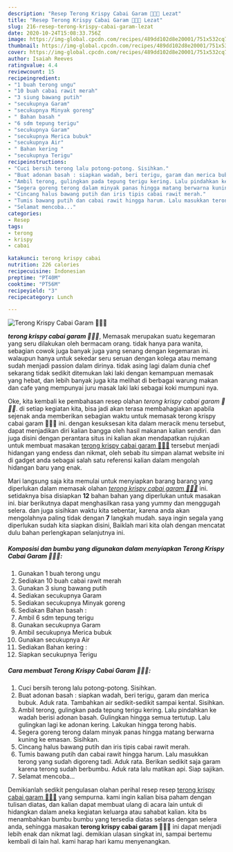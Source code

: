 ```yaml
---
description: "Resep Terong Krispy Cabai Garam 🍆🍆🍆 Lezat"
title: "Resep Terong Krispy Cabai Garam 🍆🍆🍆 Lezat"
slug: 216-resep-terong-krispy-cabai-garam-lezat
date: 2020-10-24T15:08:33.756Z
image: https://img-global.cpcdn.com/recipes/489dd102d8e20001/751x532cq70/terong-krispy-cabai-garam-🍆🍆🍆-foto-resep-utama.jpg
thumbnail: https://img-global.cpcdn.com/recipes/489dd102d8e20001/751x532cq70/terong-krispy-cabai-garam-🍆🍆🍆-foto-resep-utama.jpg
cover: https://img-global.cpcdn.com/recipes/489dd102d8e20001/751x532cq70/terong-krispy-cabai-garam-🍆🍆🍆-foto-resep-utama.jpg
author: Isaiah Reeves
ratingvalue: 4.4
reviewcount: 15
recipeingredient:
- "1 buah terong ungu"
- "10 buah cabai rawit merah"
- "3 siung bawang putih"
- "secukupnya Garam"
- "secukupnya Minyak goreng"
- " Bahan basah "
- "6 sdm tepung terigu"
- "secukupnya Garam"
- "secukupnya Merica bubuk"
- "secukupnya Air"
- " Bahan kering "
- "secukupnya Terigu"
recipeinstructions:
- "Cuci bersih terong lalu potong-potong. Sisihkan."
- "Buat adonan basah : siapkan wadah, beri terigu, garam dan merica bubuk. Aduk rata. Tambahkan air sedikit-sedikit sampai kental. Sisihkan."
- "Ambil terong, gulingkan pada tepung terigu kering. Lalu pindahkan ke wadah berisi adonan basah. Gulingkan hingga semua tertutup. Lalu gulingkan lagi ke adonan kering. Lakukan hingga terong habis."
- "Segera goreng terong dalam minyak panas hingga matang berwarna kuning ke emasan. Sisihkan."
- "Cincang halus bawang putih dan iris tipis cabai rawit merah."
- "Tumis bawang putih dan cabai rawit hingga harum. Lalu masukkan terong yang sudah digoreng tadi. Aduk rata. Berikan sedikit saja garam karena terong sudah berbumbu. Aduk rata lalu matikan api. Siap sajikan."
- "Selamat mencoba..."
categories:
- Resep
tags:
- terong
- krispy
- cabai

katakunci: terong krispy cabai 
nutrition: 226 calories
recipecuisine: Indonesian
preptime: "PT40M"
cooktime: "PT56M"
recipeyield: "3"
recipecategory: Lunch

---
```



![Terong Krispy Cabai Garam 🍆🍆🍆](https://img-global.cpcdn.com/recipes/489dd102d8e20001/751x532cq70/terong-krispy-cabai-garam-🍆🍆🍆-foto-resep-utama.jpg)

<b><i>terong krispy cabai garam 🍆🍆🍆</i></b>, Memasak merupakan suatu kegemaran yang seru dilakukan oleh bermacam orang. tidak hanya para wanita, sebagian cowok juga banyak juga yang senang dengan kegemaran ini. walaupun hanya untuk sekedar seru seruan dengan kolega atau memang sudah menjadi passion dalam dirinya. tidak asing lagi dalam dunia chef sekarang tidak sedikit ditemukan laki laki dengan kemampuan memasak yang hebat, dan lebih banyak juga kita melihat di berbagai warung makan dan cafe yang mempunyai juru masak laki laki sebagai koki mumpuni nya.



Oke, kita kembali ke pembahasan resep olahan <i>terong krispy cabai garam 🍆🍆🍆</i>. di setiap kegiatan kita, bisa jadi akan terasa membahagiakan apabila sejenak anda memberikan sebagian waktu untuk memasak terong krispy cabai garam 🍆🍆🍆 ini. dengan kesuksesan kita dalam meracik menu tersebut, dapat menjadikan diri kalian bangga oleh hasil makanan kalian sendiri. dan juga disini dengan perantara situs ini kalian akan mendapatkan rujukan untuk membuat masakan <u>terong krispy cabai garam 🍆🍆🍆</u> tersebut menjadi hidangan yang endess dan nikmat, oleh sebab itu simpan alamat website ini di gadget anda sebagai salah satu referensi kalian dalam mengolah hidangan baru yang enak.


Mari langsung saja kita memulai untuk menyiapkan barang barang yang diperlukan dalam memasak olahan <u><i>terong krispy cabai garam 🍆🍆🍆</i></u> ini. setidaknya bisa disiapkan <b>12</b> bahan bahan yang diperlukan untuk masakan ini. biar berikutnya dapat menghasilkan rasa yang yummy dan menggugah selera. dan juga sisihkan waktu kita sebentar, karena anda akan mengolahnya paling tidak dengan <b>7</b> langkah mudah. saya ingin segala yang diperlukan sudah kita siapkan disini, Baiklah mari kita olah dengan mencatat dulu bahan perlengkapan selanjutnya ini.

<!--inarticleads1-->

##### Komposisi dan bumbu yang digunakan dalam menyiapkan Terong Krispy Cabai Garam 🍆🍆🍆:

1. Gunakan 1 buah terong ungu
1. Sediakan 10 buah cabai rawit merah
1. Gunakan 3 siung bawang putih
1. Sediakan secukupnya Garam
1. Sediakan secukupnya Minyak goreng
1. Sediakan  Bahan basah :
1. Ambil 6 sdm tepung terigu
1. Gunakan secukupnya Garam
1. Ambil secukupnya Merica bubuk
1. Gunakan secukupnya Air
1. Sediakan  Bahan kering :
1. Siapkan secukupnya Terigu




<!--inarticleads2-->

##### Cara membuat Terong Krispy Cabai Garam 🍆🍆🍆:

1. Cuci bersih terong lalu potong-potong. Sisihkan.
1. Buat adonan basah : siapkan wadah, beri terigu, garam dan merica bubuk. Aduk rata. Tambahkan air sedikit-sedikit sampai kental. Sisihkan.
1. Ambil terong, gulingkan pada tepung terigu kering. Lalu pindahkan ke wadah berisi adonan basah. Gulingkan hingga semua tertutup. Lalu gulingkan lagi ke adonan kering. Lakukan hingga terong habis.
1. Segera goreng terong dalam minyak panas hingga matang berwarna kuning ke emasan. Sisihkan.
1. Cincang halus bawang putih dan iris tipis cabai rawit merah.
1. Tumis bawang putih dan cabai rawit hingga harum. Lalu masukkan terong yang sudah digoreng tadi. Aduk rata. Berikan sedikit saja garam karena terong sudah berbumbu. Aduk rata lalu matikan api. Siap sajikan.
1. Selamat mencoba...




Demikianlah sedikit pengulasan olahan perihal resep resep <u>terong krispy cabai garam 🍆🍆🍆</u> yang sempurna. kami ingin kalian bisa paham dengan tulisan diatas, dan kalian dapat membuat ulang di acara lain untuk di hidangkan dalam aneka kegiatan keluarga atau sahabat kalian. kita bs menambahkan bumbu bumbu yang tersedia diatas selaras dengan selera anda, sehingga masakan <b>terong krispy cabai garam 🍆🍆🍆</b> ini dapat menjadi lebih enak dan nikmat lagi. demikian ulasan singkat ini, sampai bertemu kembali di lain hal. kami harap hari kamu menyenangkan.
